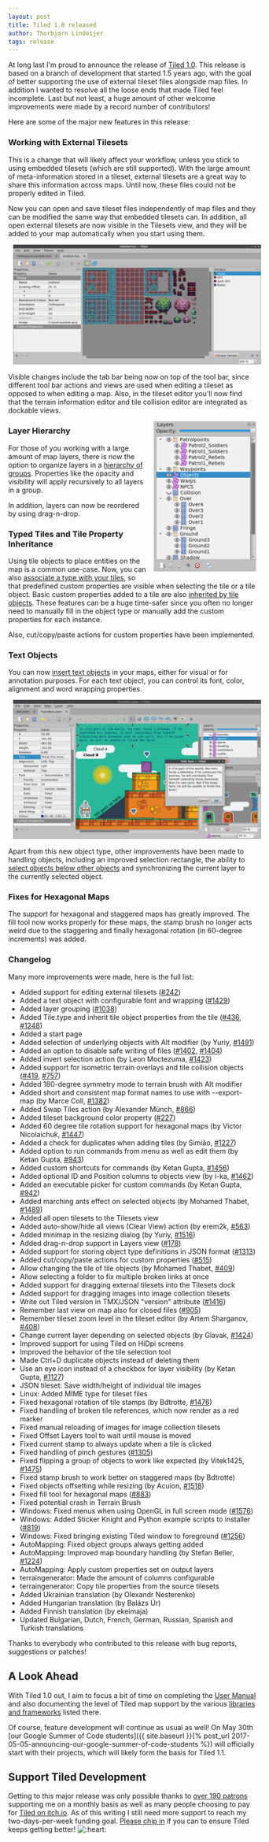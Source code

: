 ```yaml
---
layout: post
title: Tiled 1.0 released
author: Thorbjørn Lindeijer
tags: release
---
```


At long last I'm proud to announce the release of
[Tiled 1.0](https://thorbjorn.itch.io/tiled). This release is based on a branch of
development that started 1.5 years ago, with the goal of better supporting the
use of external tileset files alongside map files. In addition I wanted to
resolve all the loose ends that made Tiled feel incomplete. Last but not least,
a huge amount of other welcome improvements were made by a record number of
contributors!

Here are some of the major new features in this release:

### Working with External Tilesets

This is a change that will likely affect your workflow, unless you stick to
using embedded tilesets (which are still supported). With the large amount of
meta-information stored in a tileset, external tilesets are a great way to share
this information across maps. Until now, these files could not be properly
edited in Tiled.

Now you can open and save tileset files independently of map files and they can
be modified the same way that embedded tilesets can. In addition, all open
external tilesets are now visible in the Tilesets view, and they will be added
to your map automatically when you start using them.

<a href="/img/posts/2017-05-editing-external-tileset.png" class="thumbnail" style="margin: 10px;">
  <img src="/img/posts/2017-05-editing-external-tileset.png">
</a>

Visible changes include the tab bar being now on top of the tool bar, since
different tool bar actions and views are used when editing a tileset as opposed
to when editing a map. Also, in the tileset editor you'll now find that the
terrain information editor and tile collision editor are integrated as dockable
views.

<a href="/img/posts/2017-05-layer-hierarchy.png" class="thumbnail" style="margin: 0px 0px 10px 10px; float: right;">
  <img src="/img/posts/2017-05-layer-hierarchy.png" width="208" height="305">
</a>

### Layer Hierarchy

For those of you working with a large amount of map layers, there is now the
option to organize layers in a [hierarchy of groups](https://doc.mapeditor.org/manual/layers/#group-layers).
Properties like the opacity and visibility will apply recursively to all layers
in a group.

In addition, layers can now be reordered by using drag-n-drop.

### Typed Tiles and Tile Property Inheritance

Using tile objects to place entities on the map is a common use-case. Now, you
can also [associate a type with your tiles](https://doc.mapeditor.org/manual/custom-properties/#typed-tiles),
so that predefined custom properties are visible when selecting the tile or a tile object.
Basic custom properties added to a tile are also
[inherited by tile objects](https://doc.mapeditor.org/manual/custom-properties/#tile-property-inheritance).
These features can be a huge time-safer since you often no longer need to manually
fill in the object type or manually add the custom properties for each instance.

Also, cut/copy/paste actions for custom properties have been implemented.

### Text Objects

You can now [insert text objects](https://doc.mapeditor.org/manual/objects/#insert-text)
in your maps, either for visual or for annotation purposes. For each text
object, you can control its font, color, alignment and word wrapping properties.

<a href="/img/posts/2017-05-text-objects.png" class="thumbnail" style="margin: 10px;">
  <img src="/img/posts/2017-05-text-objects.png">
</a>

Apart from this new object type, other improvements have been made to handling
objects, including an improved selection rectangle, the ability to
[select objects below other objects](https://doc.mapeditor.org/manual/objects/#selecting-and-deselecting)
and synchronizing the current layer to the currently selected object.

### Fixes for Hexagonal Maps

The support for hexagonal and staggered maps has greatly improved. The fill tool
now works properly for these maps, the stamp brush no longer acts weird due to
the staggering and finally hexagonal rotation (in 60-degree increments) was
added.


### Changelog

Many more improvements were made, here is the full list:

* Added support for editing external tilesets ([#242](https://github.com/bjorn/tiled/issues/242))
* Added a text object with configurable font and wrapping ([#1429](https://github.com/bjorn/tiled/issues/1429))
* Added layer grouping ([#1038](https://github.com/bjorn/tiled/issues/1038))
* Added Tile.type and inherit tile object properties from the tile ([#436](https://github.com/bjorn/tiled/issues/436), [#1248](https://github.com/bjorn/tiled/issues/1248))
* Added a start page
* Added selection of underlying objects with Alt modifier (by Yuriy, [#1491](https://github.com/bjorn/tiled/issues/1491))
* Added an option to disable safe writing of files ([#1402](https://github.com/bjorn/tiled/issues/1402), [#1404](https://github.com/bjorn/tiled/issues/1404))
* Added invert selection action (by Leon Moctezuma, [#1423](https://github.com/bjorn/tiled/issues/1423))
* Added support for isometric terrain overlays and tile collision objects ([#419](https://github.com/bjorn/tiled/issues/419), [#757](https://github.com/bjorn/tiled/issues/757))
* Added 180-degree symmetry mode to terrain brush with Alt modifier
* Added short and consistent map format names to use with \--export-map (by Marce Coll, [#1382](https://github.com/bjorn/tiled/issues/1382))
* Added Swap Tiles action (by Alexander Münch, [#866](https://github.com/bjorn/tiled/issues/866))
* Added tileset background color property ([#227](https://github.com/bjorn/tiled/issues/227))
* Added 60 degree tile rotation support for hexagonal maps (by Victor Nicolaichuk, [#1447](https://github.com/bjorn/tiled/issues/1447))
* Added a check for duplicates when adding tiles (by Simião, [#1227](https://github.com/bjorn/tiled/issues/1227))
* Added option to run commands from menu as well as edit them (by Ketan Gupta, [#943](https://github.com/bjorn/tiled/issues/943))
* Added custom shortcuts for commands (by Ketan Gupta, [#1456](https://github.com/bjorn/tiled/issues/1456))
* Added optional ID and Position columns to objects view (by i-ka, [#1462](https://github.com/bjorn/tiled/issues/1462))
* Added an executable picker for custom commands (by Ketan Gupta, [#942](https://github.com/bjorn/tiled/issues/942))
* Added marching ants effect on selected objects (by Mohamed Thabet, [#1489](https://github.com/bjorn/tiled/issues/1489))
* Added all open tilesets to the Tilesets view
* Added auto-show/hide all views (Clear View) action (by erem2k, [#563](https://github.com/bjorn/tiled/issues/563))
* Added minimap in the resizing dialog (by Yuriy, [#1516](https://github.com/bjorn/tiled/issues/1516))
* Added drag-n-drop support in Layers view ([#178](https://github.com/bjorn/tiled/issues/178))
* Added support for storing object type definitions in JSON format ([#1313](https://github.com/bjorn/tiled/issues/1313))
* Added cut/copy/paste actions for custom properties ([#515](https://github.com/bjorn/tiled/issues/515))
* Allow changing the tile of tile objects (by Mohamed Thabet, [#409](https://github.com/bjorn/tiled/issues/409))
* Allow selecting a folder to fix multiple broken links at once
* Added support for dragging external tilesets into the Tilesets dock
* Added support for dragging images into image collection tilesets
* Write out Tiled version in TMX/JSON "version" attribute ([#1416](https://github.com/bjorn/tiled/issues/1416))
* Remember last view on map also for closed files ([#905](https://github.com/bjorn/tiled/issues/905))
* Remember tileset zoom level in the tileset editor (by Artem Sharganov, [#408](https://github.com/bjorn/tiled/issues/408))
* Change current layer depending on selected objects (by Glavak, [#1424](https://github.com/bjorn/tiled/issues/1424))
* Improved support for using Tiled on HiDpi screens
* Improved the behavior of the tile selection tool
* Made Ctrl+D duplicate objects instead of deleting them
* Use an eye icon instead of a checkbox for layer visibility (by Ketan Gupta, [#1127](https://github.com/bjorn/tiled/issues/1127))
* JSON tileset: Save width/height of individual tile images
* Linux: Added MIME type for tileset files
* Fixed hexagonal rotation of tile stamps (by Bdtrotte, [#1476](https://github.com/bjorn/tiled/issues/1476))
* Fixed handling of broken tile references, which now render as a red marker
* Fixed manual reloading of images for image collection tilesets
* Fixed Offset Layers tool to wait until mouse is moved
* Fixed current stamp to always update when a tile is clicked
* Fixed handling of pinch gestures ([#1305](https://github.com/bjorn/tiled/issues/1305))
* Fixed flipping a group of objects to work like expected (by Vitek1425, [#1475](https://github.com/bjorn/tiled/issues/1475))
* Fixed stamp brush to work better on staggered maps (by Bdtrotte)
* Fixed objects offsetting while resizing (by Acuion, [#1518](https://github.com/bjorn/tiled/issues/1518))
* Fixed fill tool for hexagonal maps ([#883](https://github.com/bjorn/tiled/issues/883))
* Fixed potential crash in Terrain Brush
* Windows: Fixed menus when using OpenGL in full screen mode ([#1576](https://github.com/bjorn/tiled/issues/1576))
* Windows: Added Sticker Knight and Python example scripts to installer ([#819](https://github.com/bjorn/tiled/issues/819))
* Windows: Fixed bringing existing Tiled window to foreground ([#1256](https://github.com/bjorn/tiled/issues/1256))
* AutoMapping: Fixed object groups always getting added
* AutoMapping: Improved map boundary handling (by Stefan Beller, [#1224](https://github.com/bjorn/tiled/issues/1224))
* AutoMapping: Apply custom properties set on output layers
* terraingenerator: Made the amount of columns configurable
* terraingenerator: Copy tile properties from the source tilesets
* Added Ukrainian translation (by Olexandr Nesterenko)
* Added Hungarian translation (by Balázs Úr)
* Added Finnish translation (by ekeimaja)
* Updated Bulgarian, Dutch, French, German, Russian, Spanish and Turkish translations

Thanks to everybody who contributed to this release with bug reports, suggestions or patches!

## A Look Ahead

With Tiled 1.0 out, I aim to focus a bit of time on completing the
[User Manual](https://doc.mapeditor.org) and also documenting the level of Tiled
map support by the various
[libraries and frameworks](https://doc.mapeditor.org/reference/support-for-tmx-maps/)
listed there.

Of course, feature development will continue as usual as well! On May 30th
[our Google Summer of Code students]({{ site.baseurl }}{% post_url 2017-05-05-announcing-our-google-summer-of-code-students %})
will officially start with their projects, which will likely form the basis
for Tiled 1.1.

## Support Tiled Development

Getting to this major release was only possible thanks to
[over 190 patrons](https://www.patreon.com/bjorn) supporting me on a monthly
basis as well as many people choosing to pay for
[Tiled on itch.io](https://thorbjorn.itch.io/tiled). As of this writing I still
need more support to reach my two-days-per-week funding goal.
[Please chip in](https://www.patreon.com/bePatron?u=90066) if
you can to ensure Tiled keeps getting better! <img src="https://cdn-standard.discourse.org/images/emoji/apple/heart.png?v=3" style="width: 1em;" title=":heart:" class="emoji" alt=":heart:">

